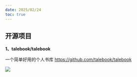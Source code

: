 ```yaml
---
date: 2025/02/24
toc: true
---
```


## 开源项目
**1、talebook/talebook**

一个简单好用的个人书库 <https://github.com/talebook/talebook>

![](https://opengraph.githubassets.com/4291300c5d12fa0aad635df5d20d5181a2e0f667116a724c304420fec922ecd3/talebook/talebook)

